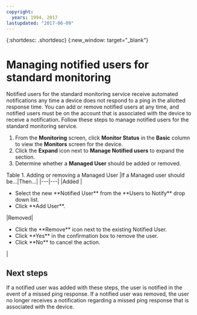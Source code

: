 ```yaml
---
copyright:
  years: 1994, 2017
lastupdated: "2017-06-09"
---
```


{:shortdesc: .shortdesc}
{:new_window: target="_blank"}

# Managing notified users for standard monitoring

Notified users for the standard monitoring service receive automated notifications any time a device does not respond to a ping in the allotted response time. You can add or remove notified users at any time, and notified users must be on the account that is associated with the device to receive a notification. Follow these steps to manage notified users for the standard monitoring service.

1. From the **Monitoring** screen, click **Monitor Status** in the **Basic** column to view the **Monitors** screen for the device.
3. Click the **Expand** icon next to **Manage Notified users** to expand the section.
4. Determine whether a **Managed User** should be added or removed.

<caption>Table 1. Adding or removing a Managed User</caption>
|If a Managed user should be...|Then...|
|---|---|
|Added |<ul><li>Select the new **Notified User** from the **Users to Notify** drop down list.</li><li>Click **Add User**.</li></ul>
|Removed|<ul><li>Click the **Remove** icon next to the existing Notified User.</li><li>Click **Yes** in the confirmation box to remove the user.</li><li>Click **No** to cancel the action.</li></ul>|

## Next steps

If a notified user was added with these steps, the user is notified in the event of a missed ping response. If a notified user was removed, the user no longer receives a notification regarding a missed ping response that is associated with the device. 
